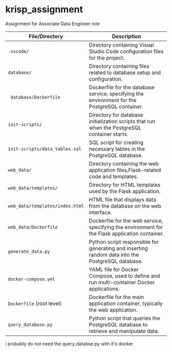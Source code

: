 # krisp_assignment
Assignment for Associate Data Engineer role

| **File/Directory**               | **Description**                                                                                   |
|----------------------------------|---------------------------------------------------------------------------------------------------|
| `.vscode/`                       | Directory containing Visual Studio Code configuration files for the project.                      |
| `database/`                      | Directory containing files related to database setup and configuration.                           |
| &ensp;`database/Dockerfile`          | Dockerfile for the database service, specifying the environment for the PostgreSQL container.     |
| `init-scripts/`                  | Directory for database initialization scripts that run when the PostgreSQL container starts.      |
|   `init-scripts/data_tables.sql` | SQL script for creating necessary tables in the PostgreSQL database.                              |
| `web_data/`                      | Directory containing the web application files,Flask-related code and templates.                  |
|   `web_data/templates/`          | Directory for HTML templates used by the Flask application.                                       |
|   `web_data/templates/index.html`| HTML file that displays data from the database on the web interface.                              |
|   `web_data/Dockerfile`          | Dockerfile for the web service, specifying the environment for the Flask application container.   |
| `generate_data.py`               | Python script responsible for generating and inserting random data into the PostgreSQL database.  |
| `docker-compose.yml`             | YAML file for Docker Compose, used to define and run multi-container Docker applications.         |
| `Dockerfile` (root level)        | Dockerfile for the main application container, typically the web application.                     |
| `query_database.py`              | Python script that queries the PostgreSQL database to retrieve and manipulate data.               |

i probably do not need the query_databse.py with it's docker



